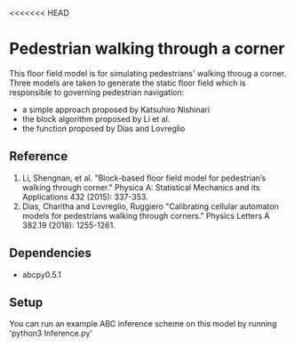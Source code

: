 <<<<<<< HEAD
# Pedestrian walking through a corner
This floor field model is for simulating pedestrians' walking throug a corner.
Three models are taken to generate the static floor field which is responsible to governing pedestrian navigation:
- a simple approach proposed by Katsuhiro Nishinari
- the block algorithm proposed by Li et al.
- the function proposed by Dias and Lovreglio

## Reference
1. Li, Shengnan, et al. "Block-based floor field model for pedestrian’s walking through corner." Physica A: Statistical Mechanics and its Applications 432 (2015): 337-353.
2. Dias, Charitha and Lovreglio, Ruggiero "Calibrating cellular automaton models for pedestrians walking through corners." Physics Letters A 382.19 (2018): 1255-1261.

## Dependencies 
- abcpy0.5.1

## Setup
You can run an example ABC inference scheme on this model by running 'python3 Inference.py'
